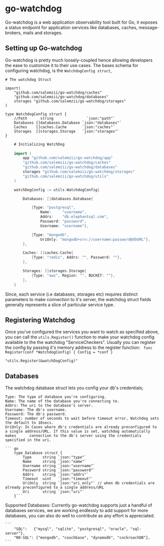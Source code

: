 # go-watchdog
Go-watchdog is a web application observability tool built for Go, it exposes a status endpoint for application services like databases, caches, message-brokers, mails and storages.


## Setting up Go-watchdog

Go-watchdog is pretty much loosely-coupled hence allowing developers the ease to customize it to their use cases.
The bases schema for configuring watchdog, is the `WatchdogConfig struct`,
	
	# The watchdog Struct
	
	import(
		"github.com/salemzii/go-watchdog/caches"
		"github.com/salemzii/go-watchdog/databases"
		storages "github.com/salemzii/go-watchdog/storages"
	)
	
	type WatchdogConfig struct {
		//Path      string               `json:"path"`
		Databases []databases.Database `json:"databases"`
		Caches    []caches.Cache       `json:"caches"`
		Storages  []storages.Storage   `json:"storages"`
	}
	
	
	

``` go
	# Initializing WatchDog
	
	import (
		app "github.com/salemzii/go-watchdog/app"
		"github.com/salemzii/go-watchdog/caches"
		"github.com/salemzii/go-watchdog/databases"
		storages "github.com/salemzii/go-watchdog/storages"
		"github.com/salemzii/go-watchdog/utils"
	)

	watchDogConfig := utils.WatchdogConfig{

		Databases: []databases.Database{

			{Type: "postgresql",
				Name:     "username",
				Addrs:    "db.elephantsql.com",
				Password: "password",
				Username: "username"},

			{Type: "mongodb",
				UriOnly: "mongodb+srv://username:password@dbURL"},
		},

		Caches: []caches.Cache{
			{Type: "redis", Addrs: "", Password: ""},
		},

		Storages: []storages.Storage{
			{Type: "aws", Region: "", BUCKET: ""},
		},
	}


```
Since, each service (i.e databases, storages etc) requires distinct parameters to make connection to it's server, the watchdog struct fields generally represents a slice of particular service type.


## Registering Watchdog
Once you've configured the services you want to watch as specified above, you can call the `utils.Register()` function to make your watchdog config available to the the watchdog "ServiceCheckers".
Usually you can register the config by passing it's memory address to the register function:
	```
		func Register(conf *WatchdogConfig) {
			Config = *conf
		}```
		
	"utils.Register(&watchDogConfig)"
	
	

## Databases

The watchdog database struct lets you config your db's credentials;

	Type: The type of database you're configuring.
	Name: The name of the database you're connecting to.
	Addrs: The uri to the database's server.
	Username: The db's username.
	Password: The db's password.
	Timeout: number of seconds to wait before timeout error, Watchdog sets the default to 10secs.
	UriOnly: In Cases where db's credentials are already preconfigured to a single address/URL. If this value is set, watchdog automatically makes 		connection to the db's server using the credentials specified in the uri.

	``` go 
		type Database struct {
			Type     string `json:"type"`
			Name     string `json:"name"`
			Username string `json:"username"`
			Password string `json:"password"`
			Addrs    string `json:"addrs"`
			Timeout  uint   `json:"timeout"`
			UriOnly  string `json:"uri_only"` // when db credentials are already preconfigured to a single address/URL
			Uri      string `json:"uri"`     
		}```
		
Supported Databases:
Currently go-watchdog supports just a handful of databases services, we are working endlessly to add support for more databases, you can also do well to contribute as any effort is appreciated.

	```
		"SQL":   {"mysql", "sqlite", "postgresql", "oracle", "sql-server"},
		"NO-SQL": {"mongodb", "couchbase", "dynamodb", "cockroachDB"},
	```
